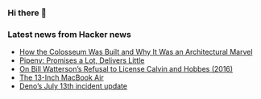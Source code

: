 ### Hi there 👋

<!--
**arashid-sh/arashid-sh** is a ✨ _special_ ✨ repository because its `README.md` (this file) appears on your GitHub profile.

Here are some ideas to get you started:

- 🔭 I’m currently working on ...
- 🌱 I’m currently learning ...
- 👯 I’m looking to collaborate on ...
- 🤔 I’m looking for help with ...
- 💬 Ask me about ...
- 📫 How to reach me: ...
- 😄 Pronouns: ...
- ⚡ Fun fact: ...
-->

### Latest news from Hacker news
<!-- BLOG-POST-LIST:START -->
- [How the Colosseum Was Built and Why It Was an Architectural Marvel](https://www.history.com/news/how-roman-colosseum-built)
- [Pipenv: Promises a Lot, Delivers Little](https://chriswarrick.com/blog/2018/07/17/pipenv-promises-a-lot-delivers-very-little/)
- [On Bill Watterson’s Refusal to License Calvin and Hobbes &lpar;2016&rpar;](https://www.thelegalartist.com/blog/on-bill-wattersons-refusal-to-license-calvin-and-hobbes)
- [The 13-Inch MacBook Air](https://daringfireball.net/2022/07/the_2022_13-inch_macbook_air)
- [Deno’s July 13th incident update](https://deno.com/blog/2022-07-13-outage-post-mortem)
<!-- BLOG-POST-LIST:END -->
